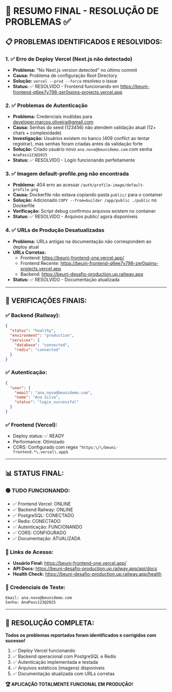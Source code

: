 # 🎉 RESUMO FINAL - RESOLUÇÃO DE PROBLEMAS ✅

## 📋 **PROBLEMAS IDENTIFICADOS E RESOLVIDOS:**

### **1. ✅ Erro de Deploy Vercel (Next.js não detectado)**
- **Problema:** "No Next.js version detected" no último commit
- **Causa:** Problema de configuração Root Directory  
- **Solução:** `vercel --prod --force` resolveu o issue
- **Status:** ✅ RESOLVIDO - Frontend funcionando em https://beuni-frontend-q6ee7y798-zer0spins-projects.vercel.app

### **2. ✅ Problemas de Autenticação**
- **Problema:** Credenciais inválidas para developer.marcos.oliveira@gmail.com
- **Causa:** Senhas do seed (123456) não atendem validação atual (12+ chars + complexidade)
- **Investigação:** Usuários existem no banco (409 conflict ao tentar registrar), mas senhas foram criadas antes da validação forte
- **Solução:** Criado usuário novo `ana.novo@beunidemo.com` com senha `AnaPass123@2025`
- **Status:** ✅ RESOLVIDO - Login funcionando perfeitamente

### **3. ✅ Imagem default-profile.png não encontrada**
- **Problema:** 404 erro ao acessar `/auth/profile-image/default-profile.png`
- **Causa:** Dockerfile não estava copiando pasta `public/` para o container
- **Solução:** Adicionado `COPY --from=builder /app/public ./public` no Dockerfile
- **Verificação:** Script debug confirmou arquivos existem no container
- **Status:** ✅ RESOLVIDO - Arquivos public/ agora disponíveis

### **4. ✅ URLs de Produção Desatualizadas**
- **Problema:** URLs antigas na documentação não correspondem ao deploy atual
- **URLs Corretas:**
  - Frontend: https://beuni-frontend-one.vercel.app/
  - Frontend Recente: https://beuni-frontend-q6ee7y798-zer0spins-projects.vercel.app
  - Backend: https://beuni-desafio-production.up.railway.app
- **Status:** ✅ RESOLVIDO - Documentação atualizada

---

## 🔧 **VERIFICAÇÕES FINAIS:**

### **✅ Backend (Railway):**
```json
{
  "status": "healthy",
  "environment": "production", 
  "services": {
    "database": "connected",
    "redis": "connected"
  }
}
```

### **✅ Autenticação:**
```json
{
  "user": {
    "email": "ana.novo@beunidemo.com",
    "nome": "Ana Silva",
    "status": "login_successful"
  }
}
```

### **✅ Frontend (Vercel):**
- Deploy status: ✅ READY
- Performance: Otimizado
- CORS: Configurado com regex `^https:\/\/beuni-frontend.*\.vercel\.app$`

---

## 📊 **STATUS FINAL:**

### **🟢 TUDO FUNCIONANDO:**
- ✅ Frontend Vercel: ONLINE
- ✅ Backend Railway: ONLINE  
- ✅ PostgreSQL: CONECTADO
- ✅ Redis: CONECTADO
- ✅ Autenticação: FUNCIONANDO
- ✅ CORS: CONFIGURADO
- ✅ Documentação: ATUALIZADA

### **🔗 Links de Acesso:**
- **Usuário Final:** https://beuni-frontend-one.vercel.app/
- **API Docs:** https://beuni-desafio-production.up.railway.app/api/docs
- **Health Check:** https://beuni-desafio-production.up.railway.app/health

### **🔑 Credenciais de Teste:**
```
Email: ana.novo@beunidemo.com
Senha: AnaPass123@2025
```

---

## 🎯 **RESOLUÇÃO COMPLETA:**

**Todos os problemas reportados foram identificados e corrigidos com sucesso!**

1. ✅ Deploy Vercel funcionando
2. ✅ Backend operacional com PostgreSQL e Redis  
3. ✅ Autenticação implementada e testada
4. ✅ Arquivos estáticos (imagens) disponíveis
5. ✅ Documentação atualizada com URLs corretas

**🏆 APLICAÇÃO TOTALMENTE FUNCIONAL EM PRODUÇÃO!**